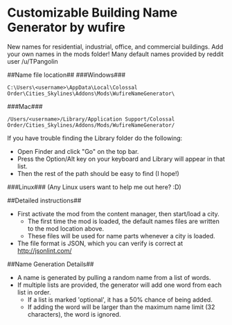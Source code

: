 Customizable Building Name Generator by wufire
======

New names for residential, industrial, office, and commercial buildings. Add your own names in the mods folder!
Many default names provided by reddit user /u/TPangolin

##Name file location##
###Windows###
```
C:\Users\<username>\AppData\Local\Colossal Order\Cities_Skylines\Addons\Mods\WufireNameGenerator\
```
###Mac###
```
/Users/<username>/Library/Application Support/Colossal Order/Cities_Skylines/Addons/Mods/WufireNameGenerator/
```

If you have trouble finding the Library folder do the following:
* Open Finder and click "Go" on the top bar.
* Press the Option/Alt key on your keyboard and Library will appear in that list.
* Then the rest of the path should be easy to find (I hope!)

###Linux###
(Any Linux users want to help me out here? :D)

##Detailed instructions##
* First activate the mod from the content manager, then start/load a city.
  * The first time the mod is loaded, the default names files are written to the mod location above.
  * These files will be used for name parts whenever a city is loaded.
* The file format is JSON, which you can verify is correct at http://jsonlint.com/

##Name Generation Details##
* A name is generated by pulling a random name from a list of words.
* If multiple lists are provided, the generator will add one word from each list in order.
  * If a list is marked 'optional', it has a 50% chance of being added.
  * If adding the word will be larger than the maximum name limit (32 characters), the word is ignored.
